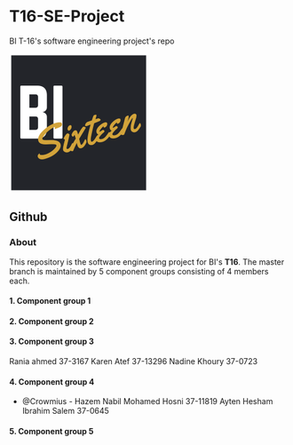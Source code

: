 # T16-SE-Project
BI T-16's software engineering project's repo

![Logo](/images/logo.png)

## Github

### About
This repository is the software engineering project for BI's **T16**. The master branch is maintained by 5 component groups consisting of 4 members each.

#### 1. Component group 1

#### 2. Component group 2

#### 3. Component group 3
Rania ahmed 37-3167
Karen Atef 37-13296
Nadine Khoury 37-0723

#### 4. Component group 4
* @Crowmius - Hazem Nabil Mohamed Hosni 37-11819 
Ayten Hesham Ibrahim Salem 37-0645
#### 5. Component group 5